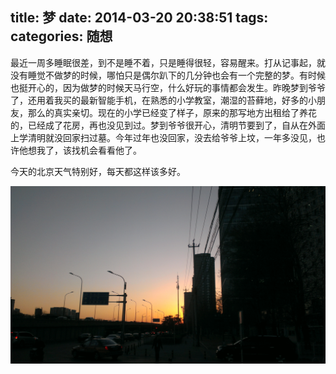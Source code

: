 title: 梦
date: 2014-03-20 20:38:51
tags:
categories: 随想
---
最近一周多睡眠很差，到不是睡不着，只是睡得很轻，容易醒来。打从记事起，就没有睡觉不做梦的时候，哪怕只是偶尔趴下的几分钟也会有一个完整的梦。有时候也挺开心的，因为做梦的时候天马行空，什么好玩的事情都会发生。昨晚梦到爷爷了，还用着我买的最新智能手机，在熟悉的小学教室，潮湿的苔藓地，好多的小朋友，那么的真实亲切。现在的小学已经变了样子，原来的那写地方出租给了养花的，已经成了花房，再也没见到过。梦到爷爷很开心，清明节要到了，自从在外面上学清明就没回家扫过墓。今年过年也没回家，没去给爷爷上坟，一年多没见，也许他想我了，该找机会看看他了。

今天的北京天气特别好，每天都这样该多好。

![](/picture/320.jpg)
